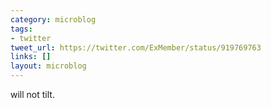 ```yaml
---
category: microblog
tags:
- twitter
tweet_url: https://twitter.com/ExMember/status/919769763
links: []
layout: microblog
---
```

will not tilt.
